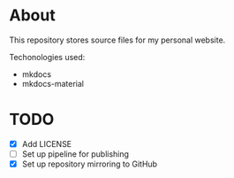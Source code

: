 # About
This repository stores source files for my personal website.

Techonologies used:
- mkdocs
- mkdocs-material

# TODO
- [x] Add LICENSE
- [ ] Set up pipeline for publishing
- [x] Set up repository mirroring to GitHub
